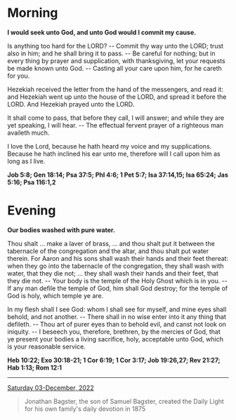 # Morning

**I would seek unto God, and unto God would I commit my cause.**
 
Is anything too hard for the LORD? -- Commit thy way unto the LORD; trust also in him; and he shall bring it to pass. -- Be careful for nothing; but in every thing by prayer and supplication, with thanksgiving, let your requests be made known unto God. -- Casting all your care upon him, for he careth for you.
 
Hezekiah received the letter from the hand of the messengers, and read it: and Hezekiah went up unto the house of the LORD, and spread it before the LORD. And Hezekiah prayed unto the LORD.
 
It shall come to pass, that before they call, I will answer; and while they are yet speaking, I will hear. -- The effectual fervent prayer of a righteous man availeth much.
 
I love the Lord, because he hath heard my voice and my supplications. Because he hath inclined his ear unto me, therefore will I call upon him as long as I live.  

**Job 5:8; Gen 18:14; Psa 37:5; Phl 4:6; 1 Pet 5:7; Isa 37:14,15; Isa 65:24; Jas 5:16; Psa 116:1,2**

# Evening

**Our bodies washed with pure water.**
 
Thou shalt ... make a laver of brass, ... and thou shalt put it between the tabernacle of the congregation and the altar, and thou shalt put water therein. For Aaron and his sons shall wash their hands and their feet thereat: when they go into the tabernacle of the congregation, they shall wash with water, that they die not; ... they shall wash their hands and their feet, that they die not. -- Your body is the temple of the Holy Ghost which is in you. -- If any man defile the temple of God, him shall God destroy; for the temple of God is holy, which temple ye are.
 
In my flesh shall I see God: whom I shall see for myself, and mine eyes shall behold, and not another. -- There shall in no wise enter into it any thing that defileth. -- Thou art of purer eyes than to behold evil, and canst not look on iniquity. -- I beseech you, therefore, brethren, by the mercies of God, that ye present your bodies a living sacrifice, holy, acceptable unto God, which is your reasonable service.  

**Heb 10:22; Exo 30:18-21; 1 Cor 6:19; 1 Cor 3:17; Job 19:26,27; Rev 21:27; Hab 1:13; Rom 12:1**

---

[Saturday 03-December, 2022](https://t.me/s/daily_light)

> Jonathan Bagster, the son of Samuel Bagster, created the Daily Light for his own family's daily devotion in 1875

